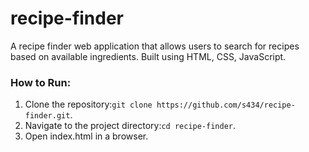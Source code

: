 # recipe-finder

A recipe finder web application that allows users to search for recipes based on available ingredients. Built using HTML, CSS, JavaScript. 

### How to Run:  
1. Clone the repository:`git clone https://github.com/s434/recipe-finder.git`.
2. Navigate to the project directory:`cd recipe-finder`.
3. Open index.html in a browser.
